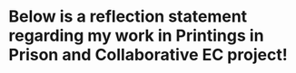 # Below is a reflection statement regarding my work in Printings in Prison and Collaborative EC project!
